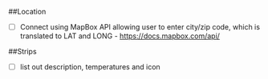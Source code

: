 ##Location
-[ ] Connect using MapBox API allowing user to enter city/zip code, which is translated to LAT and LONG - https://docs.mapbox.com/api/

##Strips
-[ ] list out description, temperatures and icon